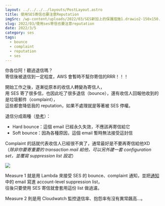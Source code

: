 ```yaml
---
layout: ../../../../layouts/PostLayout.astro
title: 使用SES寄信也要注意Reputation
imgSrc: /wp-content/uploads/2022/03/SES新加上的保護措施1.drawio2-150x150.png
slug: 2022/03/使用ses寄信也要注意reputation
date: 2022/3/5
category: ses
tags: 
  - bounce
  - complaint
  - reputation
  - ses
---
```


  
你各位阿！聽過退信嗎？<br>
寄信後被退信到一定程度，AWS 會暫時不幫你寄信的RRR！！！







  
開始工作之後，逐漸從原本的收信人轉變為寄信人，<br>
用 SES 寄了很多信，也因此吃了很多退信（bounce），還有收信人回報他收到的是垃圾郵件（complaint），<br>
這些都會降低我的 reputation，如果不處理就是等著被 SES 停權。



  
退信分成兩種（[參考](https://docs.aws.amazon.com/ses/latest/dg/notification-contents.html#bounce-types)）：



  
- Hard bounce：這個 email 已經永久失效，不應該再寄信給它  
- Soft bounce：因為各種原因，這個 email 暫時無法接受這封信



  
Complaint 的話就代表收信人已經很不爽了，通常最好是不要再寄信給他XD<br>
（_除非你要寄重要的 transaction mail 給他，可以另外建一套 configuration set，並覆寫 suppression list 設定_）



![](/wp-content/uploads/2022/03/SES新加上的保護措施1.drawio2-1024x481.png)



  
Measure 1 就是用 Lambda 來接受 SES 的 bounce、complaint 通知，並把[通知](https://docs.aws.amazon.com/zh_tw/ses/latest/dg/event-publishing-retrieving-sns-examples.html)中的 email 寫進 account-level suppression list，<br>
往後只要使用 SES 寄信就會套用這份 list 做過濾。



  
Measure 2 則是用 Cloudwatch 監控退信率、抱怨率有沒有異常飆高…。
